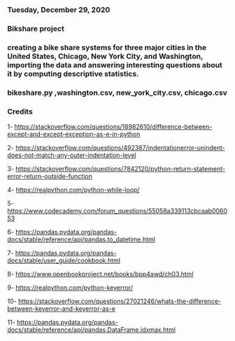 ### Tuesday, ‎December ‎29, ‎2020

### Bikshare project

### creating a bike share systems for three major cities in the United States, Chicago, New York City, and Washington, importing the data and answering interesting questions about it by computing descriptive statistics.


### bikeshare.py ,washington.csv, new_york_city.csv, chicago.csv


### Credits

1- https://stackoverflow.com/questions/18982610/difference-between-except-and-except-exception-as-e-in-python

2- https://stackoverflow.com/questions/492387/indentationerror-unindent-does-not-match-any-outer-indentation-level

3- https://stackoverflow.com/questions/7842120/python-return-statement-error-return-outside-function

4- https://realpython.com/python-while-loop/

5- https://www.codecademy.com/forum_questions/55058a339113cbcaab006053

6- https://pandas.pydata.org/pandas-docs/stable/reference/api/pandas.to_datetime.html

7- https://pandas.pydata.org/pandas-docs/stable/user_guide/cookbook.html

8- https://www.openbookproject.net/books/bpp4awd/ch03.html

9- https://realpython.com/python-keyerror/

10- https://stackoverflow.com/questions/27021246/whats-the-difference-between-keyerror-and-keyerror-as-e

11- https://pandas.pydata.org/pandas-docs/stable/reference/api/pandas.DataFrame.idxmax.html


